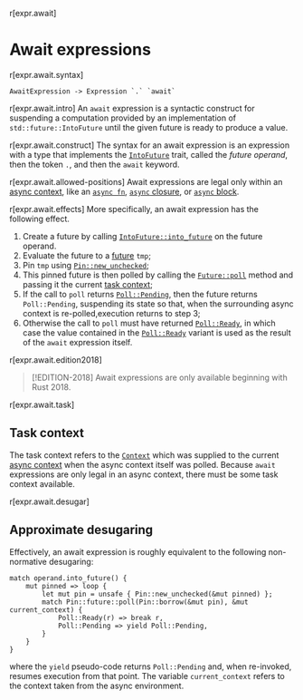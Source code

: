 r[expr.await]
# Await expressions

r[expr.await.syntax]
```grammar,expressions
AwaitExpression -> Expression `.` `await`
```

r[expr.await.intro]
An `await` expression is a syntactic construct for suspending a computation
provided by an implementation of `std::future::IntoFuture` until the given
future is ready to produce a value.

r[expr.await.construct]
The syntax for an await expression is an expression with a type that implements the [`IntoFuture`] trait, called the *future operand*, then the token `.`, and then the `await` keyword.

r[expr.await.allowed-positions]
Await expressions are legal only within an [async context], like an [`async fn`], [`async` closure], or [`async` block].

r[expr.await.effects]
More specifically, an await expression has the following effect.

1. Create a future by calling [`IntoFuture::into_future`] on the future operand.
2. Evaluate the future to a [future] `tmp`;
3. Pin `tmp` using [`Pin::new_unchecked`];
4. This pinned future is then polled by calling the [`Future::poll`] method and passing it the current [task context](#task-context);
5. If the call to `poll` returns [`Poll::Pending`], then the future returns `Poll::Pending`, suspending its state so that, when the surrounding async context is re-polled,execution returns to step 3;
6. Otherwise the call to `poll` must have returned [`Poll::Ready`], in which case the value contained in the [`Poll::Ready`] variant is used as the result of the `await` expression itself.

r[expr.await.edition2018]
> [!EDITION-2018]
> Await expressions are only available beginning with Rust 2018.

r[expr.await.task]
## Task context

The task context refers to the [`Context`] which was supplied to the current [async context] when the async context itself was polled.
Because `await` expressions are only legal in an async context, there must be some task context available.

r[expr.await.desugar]
## Approximate desugaring

Effectively, an await expression is roughly equivalent to the following non-normative desugaring:

<!-- ignore: example expansion -->
```rust,ignore
match operand.into_future() {
    mut pinned => loop {
        let mut pin = unsafe { Pin::new_unchecked(&mut pinned) };
        match Pin::future::poll(Pin::borrow(&mut pin), &mut current_context) {
            Poll::Ready(r) => break r,
            Poll::Pending => yield Poll::Pending,
        }
    }
}
```

where the `yield` pseudo-code returns `Poll::Pending` and, when re-invoked, resumes execution from that point.
The variable `current_context` refers to the context taken from the async environment.

[`async fn`]: ../items/functions.md#async-functions
[`async` closure]: closure-expr.md#async-closures
[`async` block]: block-expr.md#async-blocks
[`Context`]: std::task::Context
[`future::poll`]: std::future::Future::poll
[`pin::new_unchecked`]: std::pin::Pin::new_unchecked
[`poll::Pending`]: std::task::Poll::Pending
[`poll::Ready`]: std::task::Poll::Ready
[async context]: ../expressions/block-expr.md#async-context
[future]: std::future::Future
[`IntoFuture`]: std::future::IntoFuture
[`IntoFuture::into_future`]: std::future::IntoFuture::into_future
